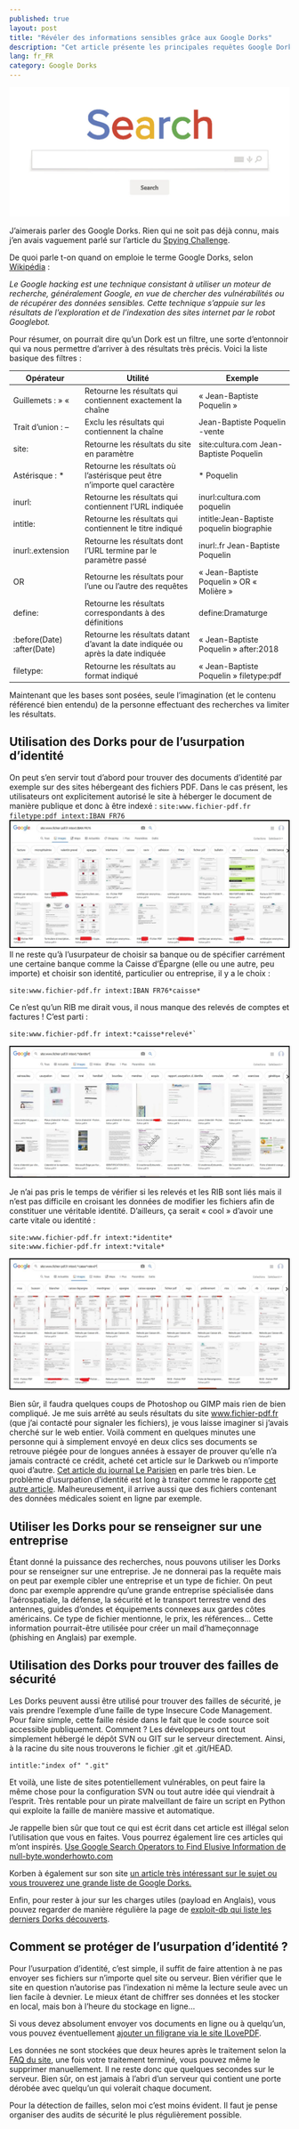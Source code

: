 ```yaml
---
published: true
layout: post
title: "Révéler des informations sensibles grâce aux Google Dorks"
description: "Cet article présente les principales requêtes Google Dorks pour trouver des documents confidentiels, usurpation d'identité, vulnérabilité web"
lang: fr_FR
category: Google Dorks
---
```

![Google Dorks](/assets/images/2019-10-29-Reveler-des-informations-sensibles-grace-aux-Google-Dorks/illustration.jpg)

J’aimerais parler des Google Dorks. Rien qui ne soit pas déjà connu, mais j’en avais vaguement parlé sur l’article du [Spying Challenge](https://clement-bouder.fr/blog/ctf/2019/07/13/Spying-Challenge-leHack-se-prendre-pour-james-bond-le-temps-dun-challenge.html).

De quoi parle t-on quand on emploie le terme Google Dorks, selon [Wikipédia](https://fr.wikipedia.org/wiki/Google_hacking) :

*Le Google hacking est une technique consistant à utiliser un moteur de recherche, généralement Google, en vue de chercher des vulnérabilités ou de récupérer des données sensibles. Cette technique s’appuie sur les résultats de l’exploration et de l’indexation des sites internet par le robot Googlebot.*

Pour résumer, on pourrait dire qu’un Dork est un filtre, une sorte d’entonnoir qui va nous permettre d’arriver à des résultats très précis. Voici la liste basique des filtres :


| Opérateur                  | Utilité                                                                          | Exemple                                   |
|----------------------------|----------------------------------------------------------------------------------|-------------------------------------------|
| Guillemets :  » «          | Retourne les résultats qui contiennent exactement la chaîne                      | « Jean-Baptiste Poquelin »                |
| Trait d’union : –          | Exclu les résultats qui contiennent la chaîne                                    | Jean-Baptiste Poquelin -vente             |
| site:                      | Retourne les résultats du site en paramètre                                      | site:cultura.com Jean-Baptiste Poquelin   |
| Astérisque : *             | Retourne les résultats où l’astérisque peut être n’importe quel caractère        | * Poquelin                                |
| inurl:                     | Retourne les résultats qui contiennent l’URL indiquée                            | inurl:cultura.com poquelin                |
| intitle:                   | Retourne les résultats qui contiennent le titre indiqué                          | intitle:Jean-Baptiste poquelin biographie |
| inurl:.extension           | Retourne les résultats dont l’URL termine par le paramètre passé                 | inurl:.fr Jean-Baptiste Poquelin          |
| OR                         | Retourne les résultats pour l’une ou l’autre des requêtes                        | « Jean-Baptiste Poquelin » OR « Molière » |
| define:                    | Retourne les résultats correspondants à des définitions                          | define:Dramaturge                         |
| :before(Date) :after(Date) | Retourne les résultats datant d’avant la date indiquée ou après la date indiquée | « Jean-Baptiste Poquelin » after:2018     |
| filetype:                  | Retourne les résultats au format indiqué                                         | « Jean-Baptiste Poquelin » filetype:pdf   |

Maintenant que les bases sont posées, seule l’imagination (et le contenu référencé bien entendu) de la personne effectuant des recherches va limiter les résultats.

## Utilisation des Dorks pour de l’usurpation d’identité
On peut s’en servir tout d’abord pour trouver des documents d’identité par exemple sur des sites hébergeant des fichiers PDF. Dans le cas présent, les utilisateurs ont explicitement autorisé le site à héberger le document de manière publique et donc à être indexé :
`site:www.fichier-pdf.fr filetype:pdf intext:IBAN FR76`
[![Vol de RIB via des Google Dorks](/assets/images/2019-10-29-Reveler-des-informations-sensibles-grace-aux-Google-Dorks/google-dorks-iban.jpg)](/assets/images/2019-10-29-Reveler-des-informations-sensibles-grace-aux-Google-Dorks/google-dorks-iban.jpg)
Il ne reste qu’à l’usurpateur de choisir sa banque ou de spécifier carrément une certaine banque comme la Caisse d’Épargne (elle ou une autre, peu importe) et choisir son identité, particulier ou entreprise, il y a le choix :
```
site:www.fichier-pdf.fr intext:IBAN FR76*caisse*
```

Ce n’est qu’un RIB me dirait vous, il nous manque des relevés de comptes et factures ! C’est parti :
```
site:www.fichier-pdf.fr intext:*caisse*relevé*`
```

[![Vol de relevé bancaire via des Google Dorks](/assets/images/2019-10-29-Reveler-des-informations-sensibles-grace-aux-Google-Dorks/google-dorks-carte-identite.jpg)](/assets/images/2019-10-29-Reveler-des-informations-sensibles-grace-aux-Google-Dorks/google-dorks-carte-identite.jpg)

Je n’ai pas pris le temps de vérifier si les relevés et les RIB sont liés mais il n’est pas difficile en croisant les données de modifier les fichiers afin de constituer une véritable identité. D’ailleurs, ça serait « cool » d’avoir une carte vitale ou identité :

```
site:www.fichier-pdf.fr intext:*identite*
site:www.fichier-pdf.fr intext:*vitale*
```
[![Vol de carte d’identité via des Google Dorks](/assets/images/2019-10-29-Reveler-des-informations-sensibles-grace-aux-Google-Dorks/google-dorks-releves-bancaire.jpg)](/assets/images/2019-10-29-Reveler-des-informations-sensibles-grace-aux-Google-Dorks/google-dorks-releves-bancaire.jpg)

Bien sûr, il faudra quelques coups de Photoshop ou GIMP mais rien de bien compliqué. Je me suis arrêté au seuls résultats du site www.fichier-pdf.fr (que j’ai contacté pour signaler les fichiers), je vous laisse imaginer si j’avais cherché sur le web entier. Voilà comment en quelques minutes une personne qui à simplement envoyé en deux clics ses documents se retrouve piégée pour de longues années à essayer de prouver qu’elle n’a jamais contracté ce crédit, acheté cet article sur le Darkweb ou n’importe quoi d’autre. [Cet article du journal Le Parisien](http://www.leparisien.fr/faits-divers/vol-de-permis-de-conduire-je-vis-un-cauchemar-02-11-2019-8185152.php) en parle très bien. Le problème d’usurpation d’identité est long à traiter comme le rapporte [cet autre article](http://www.leparisien.fr/faits-divers/permis-de-conduire-cette-arnaque-qui-vous-fait-payer-la-contravention-d-un-autre-02-11-2019-8185149.php). Malheureusement, il arrive aussi que des fichiers contenant des données médicales soient en ligne par exemple.

## Utiliser les Dorks pour se renseigner sur une entreprise
Étant donné la puissance des recherches, nous pouvons utiliser les Dorks pour se renseigner sur une entreprise. Je ne donnerai pas la requête mais on peut par exemple cibler une entreprise et un type de fichier. On peut donc par exemple apprendre qu’une grande entreprise spécialisée dans l’aérospatiale, la défense, la sécurité et le transport terrestre vend des antennes, guides d’ondes et équipements connexes aux gardes côtes américains. Ce type de fichier mentionne, le prix, les références… Cette information pourrait-être utilisée pour créer un mail d’hameçonnage (phishing en Anglais) par exemple.

## Utilisation des Dorks pour trouver des failles de sécurité
Les Dorks peuvent aussi être utilisé pour trouver des failles de sécurité, je vais prendre l’exemple d’une faille de type Insecure Code Management. Pour faire simple, cette faille réside dans le fait que le code source soit accessible publiquement. Comment ? Les développeurs ont tout simplement hébergé le dépôt SVN ou GIT sur le serveur directement. Ainsi, à la racine du site nous trouverons le fichier .git et .git/HEAD.

```
intitle:"index of" ".git"
```

Et voilà, une liste de sites potentiellement vulnérables, on peut faire la même chose pour la configuration SVN ou tout autre idée qui viendrait à l’esprit. Très rentable pour un pirate malveillant de faire un script en Python qui exploite la faille de manière massive et automatique.

Je rappelle bien sûr que tout ce qui est écrit dans cet article est illégal selon l’utilisation que vous en faites. Vous pourrez également lire ces articles qui m’ont inspirés. [Use Google Search Operators to Find Elusive Information de null-byte.wonderhowto.com](https://null-byte.wonderhowto.com/how-to/use-google-search-operators-find-elusive-information-0198558/)

Korben à également sur son site [un article très intéressant sur le sujet ou vous trouverez une grande liste de Google Dorks.](https://korben.info/google-dorks-2019-liste.html)

Enfin, pour rester à jour sur les charges utiles (payload en Anglais), vous pouvez regarder de manière régulière la page de [exploit-db qui liste les derniers Dorks découverts](https://www.exploit-db.com/google-hacking-database).

## Comment se protéger de l’usurpation d’identité ?
Pour l’usurpation d’identité, c’est simple, il suffit de faire attention à ne pas envoyer ses fichiers sur n’importe quel site ou serveur. Bien vérifier que le site en question n’autorise pas l’indexation ni même la lecture seule avec un lien facile à devnier. Le mieux étant de chiffrer ses données et les stocker en local, mais bon à l’heure du stockage en ligne…

Si vous devez absolument envoyer vos documents en ligne ou à quelqu’un, vous pouvez éventuellement [ajouter un filigrane via le site ILovePDF](https://www.ilovepdf.com/fr/ajouter_filigrane_pdf).

Les données ne sont stockées que deux heures après le traitement selon la [FAQ du site](https://www.ilovepdf.com/fr/aide/foire-aux-questions), une fois votre traitement terminé, vous pouvez même le supprimer manuellement. Il ne reste donc que quelques secondes sur le serveur. Bien sûr, on est jamais à l’abri d’un serveur qui contient une porte dérobée avec quelqu’un qui volerait chaque document.

Pour la détection de failles, selon moi c’est moins évident. Il faut je pense organiser des audits de sécurité le plus régulièrement possible.
